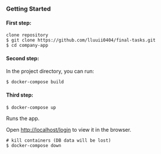 ### Getting Started
#### First step:
```
clone repository
$ git clone https://github.com/lluuii0404/final-tasks.git
$ cd company-app
```

#### Second step:
In the project directory, you can run:

```
$ docker-compose build
```

#### Third step:
```
$ docker-compose up
```

Runs the app.<br>

Open [http://localhost/login](http://localhost/login) to view it in the browser.


```
# kill containers (DB data will be lost)
$ docker-compose down
```
